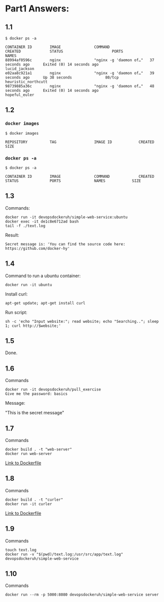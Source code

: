 # Part1 Answers:

## 1.1

```
$ docker ps -a

CONTAINER ID        IMAGE               COMMAND                  CREATED             STATUS                      PORTS               NAMES
88994af0596c        nginx               "nginx -g 'daemon of…"   37 seconds ago      Exited (0) 14 seconds ago                       lucid_jackson
e02aa8c921a1        nginx               "nginx -g 'daemon of…"   39 seconds ago      Up 38 seconds               80/tcp              heuristic_northcutt
98739885a36c        nginx               "nginx -g 'daemon of…"   48 seconds ago      Exited (0) 14 seconds ago                       hopeful_euler
```

## 1.2

### `docker images`

```
$ docker images

REPOSITORY          TAG                 IMAGE ID            CREATED             SIZE
```

### `docker ps -a`

```
$ docker ps -a

CONTAINER ID        IMAGE               COMMAND             CREATED             STATUS              PORTS               NAMES            SIZE
```

## 1.3

Commands:

```
docker run -it devopsdockeruh/simple-web-service:ubuntu
docker exec -it de1c8e6712ad bash
tail -f ./text.log
```

Result:

```
Secret message is: 'You can find the source code here: https://github.com/docker-hy'
```

## 1.4

Command to run a ubuntu container:

```
docker run -it ubuntu
```

Install curl:

```
apt-get update; apt-get install curl
```

Run script:

```
sh -c 'echo "Input website:"; read website; echo "Searching.."; sleep 1; curl http://$website;'
```

## 1.5

Done.

## 1.6

Commands

```
docker run -it devopsdockeruh/pull_exercise
Give me the password: basics
```

Message:

"This is the secret message"

## 1.7

Commands

```
docker build . -t "web-server"
docker run web-server

```

[Link to Dockerfile](1.7/Dockerfile)

## 1.8

Commands

```
docker build . -t "curler"
docker run -it curler

```

[Link to Dockerfile](1.8/Dockerfile)

## 1.9

Commands

```
touch text.log
docker run -v "$(pwd)/text.log:/usr/src/app/text.log" devopsdockeruh/simple-web-service

```

## 1.10

Commands

```
docker run --rm -p 5000:8080 devopsdockeruh/simple-web-service server

```
